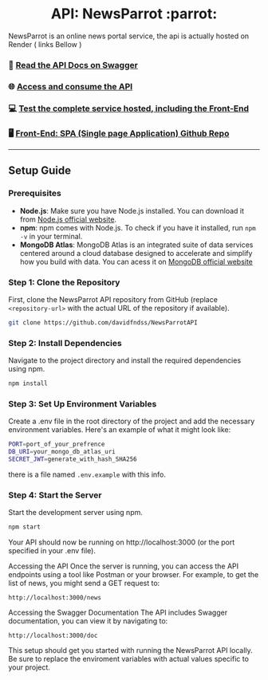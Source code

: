 <h1 align="center">API: NewsParrot :parrot:</h1>

NewsParrot is an online news portal service, the api is actually hosted on Render ( links Bellow )

### 📄 [Read the API Docs on Swagger](https://newsparrotapi.onrender.com/doc)
### 🌐 [Access and consume the API](https://newsparrotapi.onrender.com/)
### 💻 [Test the complete service hosted, including the Front-End](https://newsparrotspa.onrender.com/doc)
### 🖥️ [Front-End: SPA (Single page Application) Github Repo](https://github.com/davidfndss/NewsParrotSPA)
<hr>

## Setup Guide

### Prerequisites
- **Node.js**: Make sure you have Node.js installed. You can download it from [Node.js official website](https://nodejs.org/).
- **npm**: npm comes with Node.js. To check if you have it installed, run `npm -v` in your terminal.
- **MongoDB Atlas**: MongoDB Atlas is an integrated suite of data services centered around a cloud database designed to accelerate and simplify how you build with data. You can acess it on [MongoDB official website](https://www.mongodb.com/products/platform/atlas-database)

### Step 1: Clone the Repository
First, clone the NewsParrot API repository from GitHub (replace `<repository-url>` with the actual URL of the repository if available).

```bash 
git clone https://github.com/davidfndss/NewsParrotAPI
```

### Step 2: Install Dependencies
Navigate to the project directory and install the required dependencies using npm.

```bash
npm install
```

### Step 3: Set Up Environment Variables
Create a .env file in the root directory of the project and add the necessary environment variables. Here's an example of what it might look like:

```bash
PORT=port_of_your_prefrence
DB_URI=your_mongo_db_atlas_uri
SECRET_JWT=generate_with_hash_SHA256
```
there is a file named ```.env.example``` with this info.

### Step 4: Start the Server
Start the development server using npm.

```bash
npm start
```

Your API should now be running on http://localhost:3000 (or the port specified in your .env file).

Accessing the API
Once the server is running, you can access the API endpoints using a tool like Postman or your browser. For example, to get the list of news, you might send a GET request to: 

```http://localhost:3000/news```

Accessing the Swagger Documentation
The API includes Swagger documentation, you can view it by navigating to:

```http://localhost:3000/doc```

This setup should get you started with running the NewsParrot API locally. Be sure to replace the enviroment variables with actual values specific to your project.
